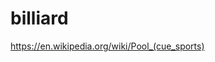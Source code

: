 # billiard

<a href="https://en.wikipedia.org/wiki/Pool_(cue_sports)">https://en.wikipedia.org/wiki/Pool_(cue_sports)</a>